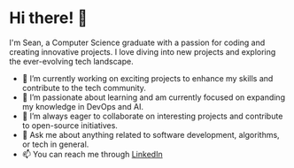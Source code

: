 # Hi there! 👋

I'm Sean, a Computer Science graduate with a passion for coding and creating innovative projects. I love diving into new projects and exploring the ever-evolving tech landscape.

- 🔭 I’m currently working on exciting projects to enhance my skills and contribute to the tech community.
- 🌱 I’m passionate about learning and am currently focused on expanding my knowledge in DevOps and AI.
- 👯 I’m always eager to collaborate on interesting projects and contribute to open-source initiatives.
- 💬 Ask me about anything related to software development, algorithms, or tech in general.
- 📫 You can reach me through [LinkedIn](https://www.linkedin.com/in/sean-parrott/)
